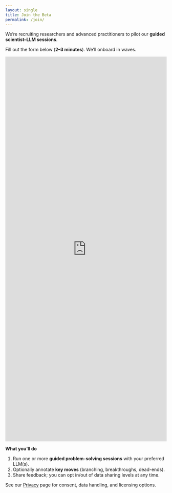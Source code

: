 ```yaml
---
layout: single
title: Join the Beta
permalink: /join/
---
```


We’re recruiting researchers and advanced practitioners to pilot our **guided scientist–LLM sessions**.

Fill out the form below (**2–3 minutes**). We’ll onboard in waves.

<iframe src="https://docs.google.com/forms/d/e/YOUR_FORM_ID/viewform?embedded=true"
        width="100%" height="1200" frameborder="0" marginheight="0" marginwidth="0">
Loading…
</iframe>

**What you’ll do**
1. Run one or more **guided problem-solving sessions** with your preferred LLM(s).
2. Optionally annotate **key moves** (branching, breakthroughs, dead-ends).
3. Share feedback; you can opt in/out of data sharing levels at any time.

See our [Privacy](/privacy/) page for consent, data handling, and licensing options.
